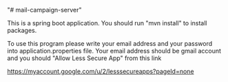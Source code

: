"# mail-campaign-server" 

This is a spring boot application. You should run "mvn install" to install packages.

To use this program please write your email address and your password into application.properties file.
Your email address should be gmail account and you should "Allow Less Secure App" from this link 

https://myaccount.google.com/u/2/lesssecureapps?pageId=none





